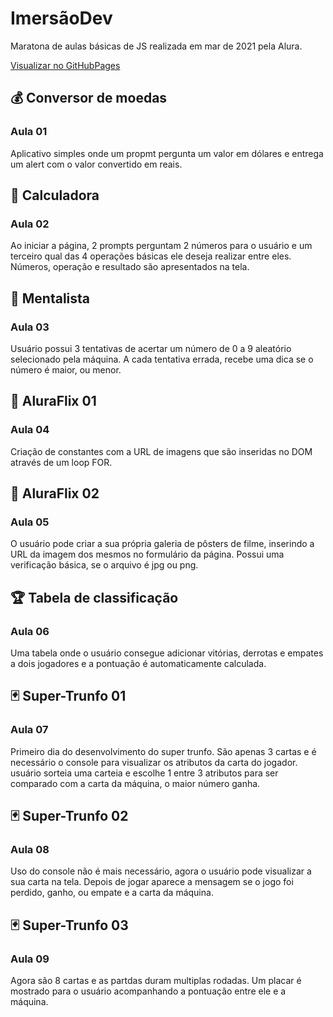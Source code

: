 # ImersãoDev

Maratona de aulas básicas de JS realizada em mar de 2021 pela Alura.

[Visualizar no GitHubPages](https://reldefreitas.github.io/JS_imersaoAllura/index.html)


## 💰 Conversor de moedas

### Aula 01


Aplicativo simples onde um propmt pergunta um valor em dólares e entrega um alert com o valor convertido em reais.

## 🧮 Calculadora

### Aula 02

Ao iniciar a página, 2 prompts perguntam 2 números para o usuário e um terceiro qual das 4 operações básicas ele deseja realizar entre eles. Números, operação e resultado são apresentados na tela.

## 🔮 Mentalista

### Aula 03

Usuário possui 3 tentativas de acertar um número de 0 a 9 aleatório selecionado pela máquina. A cada tentativa errada, recebe uma dica se o número é maior, ou menor.

## 🎥 AluraFlix 01

### Aula 04

Criação de constantes com a URL de imagens que são inseridas no DOM através de um loop FOR.

## 🎥 AluraFlix 02

### Aula 05

O usuário pode criar a sua própria galeria de pôsters de filme, inserindo a URL da imagem dos mesmos no formulário da página.
Possui uma verificação básica, se o arquivo é jpg ou png.

## 🏆 Tabela de classificação
### Aula 06

Uma tabela onde o usuário consegue adicionar vitórias, derrotas e empates a dois jogadores e a pontuação é automaticamente calculada.

## 🃏 Super-Trunfo 01
### Aula 07

Primeiro dia do desenvolvimento do super trunfo. São apenas 3 cartas e é necessário o console para visualizar os atributos da carta do jogador.
usuário sorteia uma carteia e escolhe 1 entre 3 atributos para ser comparado com a carta da máquina, o maior número ganha.

## 🃏 Super-Trunfo 02
### Aula 08

Uso do console não é mais necessário, agora o usuário pode visualizar a sua carta na tela. Depois de jogar aparece a mensagem se o jogo foi perdido, ganho, ou empate e a carta da máquina.

## 🃏 Super-Trunfo 03
### Aula 09

Agora são 8 cartas e as partdas duram multiplas rodadas. Um placar é mostrado para o usuário acompanhando a pontuação entre ele e a máquina.
